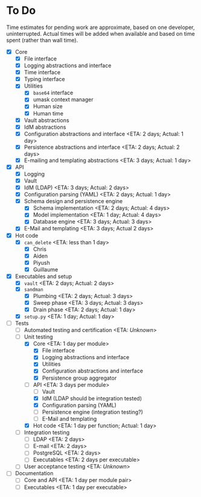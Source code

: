 # To Do

Time estimates for pending work are approximate, based on one developer,
uninterrupted. Actual times will be added when available and based on
time spent (rather than wall time).

* [x] Core
  * [x] File interface
  * [x] Logging abstractions and interface
  * [x] Time interface
  * [x] Typing interface
  * [x] Utilities
    * [x] `base64` interface
    * [x] umask context manager
    * [x] Human size
    * [x] Human time
  * [x] Vault abstractions
  * [x] IdM abstractions
  * [x] Configuration abstractions and interface      <ETA: 2 days; Actual: 1 day>
  * [x] Persistence abstractions and interface        <ETA: 2 days; Actual: 2 days>
  * [x] E-mailing and templating abstractions         <ETA: 3 days; Actual: 1 day>
* [x] API
  * [x] Logging
  * [x] Vault
  * [x] IdM (LDAP)                                    <ETA: 3 days; Actual: 2 days>
  * [x] Configuration parsing (YAML)                  <ETA: 2 days; Actual: 1 day>
  * [x] Schema design and persistence engine
    * [x] Schema implementation                       <ETA: 2 days; Actual: 4 days>
    * [x] Model implementation                        <ETA: 1 day; Actual: 4 days>
    * [x] Database engine                             <ETA: 3 days; Actual: 3 days>
  * [x] E-Mail and templating                         <ETA: 3 days; Actual 2 days>
* [x] Hot code
  * [x] `can_delete`                                  <ETA: less than 1 day>
    * [x] Chris
    * [x] Aiden
    * [x] Piyush
    * [x] Guillaume
* [x] Executables and setup
  * [x] `vault`                                       <ETA: 2 days; Actual: 2 days>
  * [x] `sandman`
    * [x] Plumbing                                    <ETA: 2 days; Actual: 3 days>
    * [x] Sweep phase                                 <ETA: 3 days; Actual: 3 days>
    * [x] Drain phase                                 <ETA: 2 days; Actual: 1 day>
  * [x] `setup.py`                                    <ETA: 1 day; Actual: 1 day>
* [ ] Tests
  * [ ] Automated testing and certification           <ETA: *Unknown*>
  * [ ] Unit testing
    * [x] Core                                        <ETA: 1 day per module>
      * [x] File interface
      * [x] Logging abstractions and interface
      * [x] Utilities
      * [x] Configuration abstractions and interface
      * [x] Persistence group aggregator
    * [ ] API                                         <ETA: 3 days per module>
      * [ ] Vault
      * [x] IdM (LDAP should be integration tested)
      * [x] Configuration parsing (YAML)
      * [ ] Persistence engine (integration testing?)
      * [ ] E-Mail and templating
    * [x] Hot code                                    <ETA: 1 day per function; Actual: 1 day>
  * [ ] Integration testing
    * [ ] LDAP                                        <ETA: 2 days>
    * [ ] E-mail                                      <ETA: 2 days>
    * [ ] PostgreSQL                                  <ETA: 2 days>
    * [ ] Executables                                 <ETA: 2 days per executable>
  * [ ] User acceptance testing                       <ETA: *Unknown*>
* [ ] Documentation
  * [ ] Core and API                                  <ETA: 1 day per module pair>
  * [ ] Executables                                   <ETA: 1 day per executable>
